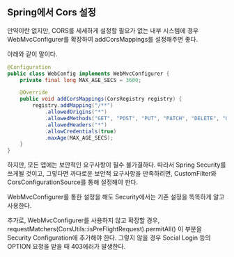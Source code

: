 ## Spring에서 Cors 설정

만약이란 없지만, CORS를 세세하게 설정할 필요가 없는 내부 시스템에 경우 WebMvcConfigurer를 확장하여 addCorsMappings를 설정해주면
좋다.

아래와 같이 말이다.
```java
@Configuration
public class WebConfig implements WebMvcConfigurer {
	private final long MAX_AGE_SECS = 3600;

	@Override
	public void addCorsMappings(CorsRegistry registry) {
		registry.addMapping("/**")
			.allowedOrigins("*")
			.allowedMethods("GET", "POST", "PUT", "PATCH", "DELETE", "OPTIONS")
			.allowedHeaders("*")
			.allowCredentials(true)
			.maxAge(MAX_AGE_SECS);
	}
}
```

하지만, 모든 앱에는 보안적인 요구사항이 필수 불가결하다. 따라서 Spring Security를 쓰게될 것이고, 그렇다면 까다로운 보안적 요구사항을
만족하려면, CustomFilter와 CorsConfigurationSource를 통해 설정해야 한다.

WebMvcConfigurer를 통한 설정을 해도 Security에서는 기존 설정을 똑똑하게 알고 사용한다. 

추가로, WebMvcConfigurer를 사용하지 않고 확장할 경우, requestMatchers(CorsUtils::isPreFlightRequest).permitAll() 이 부분을
Security Configuration에 추가해야 한다. 그렇지 않을 경우 Social Login 등의 OPTION 요청을 받을 때 403에러가 발생한다.